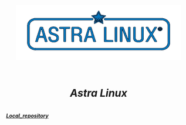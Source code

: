  <br/>
<p align="center">
<img src="./Temp/Astra.png" width="450" height="150"/>
</p><br/>
<h1 align="Center"><i>Astra Linux</i></h1>
 <br/>
<i> <a href="https://dimoroz772.github.io/Linux_Astra/Web_Local_repository.html"><b>Local_repository</b></a><br/><i/>
 <br/>
